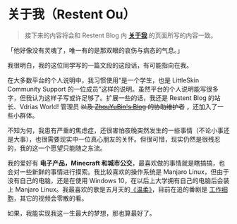 # 关于我（Restent Ou）

> 接下来的内容将会和 Restent Blog 内 [**关于我**](https://blog.restent.xyz/about) 的页面所写的内容一致。

「他好像没有灵魂了，唯一有的是那双眼的哀伤与病态的气息。」

我很明白，我的这位同学写的一篇文段的这段话，有可能指向在我。

在大多数平台的个人说明中，我习惯使用“是一个学生，也是 LittleSkin Community Support 的一位成员”这样的说明。虽然平台的个人说明能写很多字，但我认为这样子写或许足够了。扩展一些的话，我还是 Restent Blog 的站长、Vdrias World! 管理员 ~~以及 [ZhouYuBin's Blog](https://zhouyubin.top) 的协助维护者~~ ，还加入了一些小群体。

不知为何，我患有严重的焦虑症，还很害怕夜晚突然发生的一些事情（不论小事还是大事），也很需要现实中一位真心朋友的关怀。但很可惜，现实仍然是很残忍的，我的这一个愿望只能随之东流。

我的爱好有 **电子产品，Minecraft 和城市公交**，最喜欢做的事情就是瞎搞搞，也会对一些新鲜的事情进行摸索。我比较喜欢的操作系统是 Manjaro Linux，但由于没有自己的电脑，还是在使用 Windows 10，在以后上大学拥有自己的电脑后会装上 Manjaro Linux。我最喜欢的歌是五月天的[《温柔》](https://y.qq.com/n/yqq/song/000qzndv3RJUjM.html)，目前在追的番剧是 [工作细胞](https://www.bilibili.com/bangumi/play/ep373878?from=search&seid=6443667960431358361)，其它的视频会零散的看。

如果，我能实现我这一生最大的梦想，那也算最好了。

<!--
**Restent/Restent** is a ✨ _special_ ✨ repository because its `README.md` (this file) appears on your GitHub profile.

Here are some ideas to get you started:

- 🔭 I’m currently working on ...
- 🌱 I’m currently learning ...
- 👯 I’m looking to collaborate on ...
- 🤔 I’m looking for help with ...
- 💬 Ask me about ...
- 📫 How to reach me: ...
- 😄 Pronouns: ...
- ⚡ Fun fact: ...
-->
